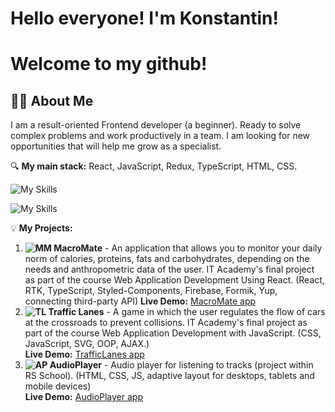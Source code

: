   
# Hello everyone! I'm Konstantin! 
# Welcome to my github! 
## 👩‍💻 About Me

I am a result-oriented Frontend developer (a beginner).
Ready to solve complex problems and work productively in a team. I am looking for new opportunities that will help me grow as a specialist.

🔍 **My main stack:** React, JavaScript, Redux, TypeScript, HTML, CSS.

![My Skills](https://skillicons.dev/icons?i=react,redux,js,ts,html,css)

![My Skills](https://skillicons.dev/icons?i=svg,styledcomponents,firebase,github,git,figma)

💡 **My Projects:**
1. **![MM](https://github.com/user-attachments/assets/aae66416-8ce4-4cf0-a972-1ddd8e65a399)
 MacroMate** - An application that allows you to monitor your daily norm of calories, proteins, fats and carbohydrates, depending on the needs and anthropometric data of the user.
IT Academy's final project as part of the course Web Application Development Using React. (React, RTK, TypeScript, Styled-Components, Firebase, Formik, Yup, connecting third-party API)
**Live Demo:** [MacroMate app](https://macromate-796f7.web.app)  
2. **![TL](https://github.com/user-attachments/assets/6cd09736-754e-43a2-83cd-d948948196cf)
 Traffic Lanes** - A game in which the user regulates the flow of cars at the crossroads to prevent collisions.
IT Academy's final project as part of the course Web Application Development with JavaScript. (CSS, JavaScript, SVG, OOP, AJAX.)  
**Live Demo:** [TrafficLanes app](https://bolbotunov.github.io/traffic_lanes/)
3. **![AP](https://github.com/user-attachments/assets/e95b110c-8044-4a4a-aa50-d8881df4e754)
 AudioPlayer** - Audio player for listening to tracks (project within RS School).
(HTML, CSS, JS, adaptive layout for desktops, tablets and mobile devices)  
**Live Demo:** [AudioPlayer app](https://rolling-scopes-school.github.io/bolbotunov-JSFEPRESCHOOL2024Q2/audio-player/)
